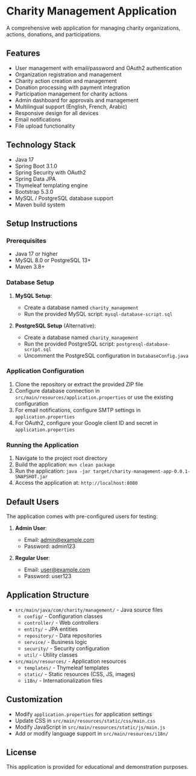 # Charity Management Application

A comprehensive web application for managing charity organizations, actions, donations, and participations.

## Features

- User management with email/password and OAuth2 authentication
- Organization registration and management
- Charity action creation and management
- Donation processing with payment integration
- Participation management for charity actions
- Admin dashboard for approvals and management
- Multilingual support (English, French, Arabic)
- Responsive design for all devices
- Email notifications
- File upload functionality

## Technology Stack

- Java 17
- Spring Boot 3.1.0
- Spring Security with OAuth2
- Spring Data JPA
- Thymeleaf templating engine
- Bootstrap 5.3.0
- MySQL / PostgreSQL database support
- Maven build system

## Setup Instructions

### Prerequisites

- Java 17 or higher
- MySQL 8.0 or PostgreSQL 13+
- Maven 3.8+

### Database Setup

1. **MySQL Setup**:
   - Create a database named `charity_management`
   - Run the provided MySQL script: `mysql-database-script.sql`

2. **PostgreSQL Setup** (Alternative):
   - Create a database named `charity_management`
   - Run the provided PostgreSQL script: `postgresql-database-script.sql`
   - Uncomment the PostgreSQL configuration in `DatabaseConfig.java`

### Application Configuration

1. Clone the repository or extract the provided ZIP file
2. Configure database connection in `src/main/resources/application.properties` or use the existing configuration
3. For email notifications, configure SMTP settings in `application.properties`
4. For OAuth2, configure your Google client ID and secret in `application.properties`

### Running the Application

1. Navigate to the project root directory
2. Build the application: `mvn clean package`
3. Run the application: `java -jar target/charity-management-app-0.0.1-SNAPSHOT.jar`
4. Access the application at: `http://localhost:8080`

## Default Users

The application comes with pre-configured users for testing:

1. **Admin User**:
   - Email: admin@example.com
   - Password: admin123

2. **Regular User**:
   - Email: user@example.com
   - Password: user123

## Application Structure

- `src/main/java/com/charity/management/` - Java source files
  - `config/` - Configuration classes
  - `controller/` - Web controllers
  - `entity/` - JPA entities
  - `repository/` - Data repositories
  - `service/` - Business logic
  - `security/` - Security configuration
  - `util/` - Utility classes
- `src/main/resources/` - Application resources
  - `templates/` - Thymeleaf templates
  - `static/` - Static resources (CSS, JS, images)
  - `i18n/` - Internationalization files

## Customization

- Modify `application.properties` for application settings
- Update CSS in `src/main/resources/static/css/main.css`
- Modify JavaScript in `src/main/resources/static/js/main.js`
- Add or modify language support in `src/main/resources/i18n/`

## License

This application is provided for educational and demonstration purposes.
